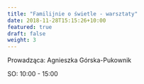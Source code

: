 ```yaml
---
title: "Familijnie o świetle - warsztaty"
date: 2018-11-28T15:15:26+10:00
featured: true
draft: false
weight: 3
---
```


Prowadząca: Agnieszka Górska-Pukownik

SO: 10:00 - 15:00

